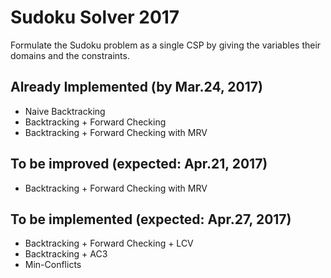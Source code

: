 # Sudoku Solver 2017

Formulate the Sudoku problem as a single CSP by giving the variables their domains and the constraints. 

## Already Implemented (by Mar.24, 2017)

  - Naive Backtracking
  - Backtracking + Forward Checking
  - Backtracking + Forward Checking with MRV

## To be improved (expected: Apr.21, 2017)

 - Backtracking + Forward Checking with MRV

## To be implemented (expected: Apr.27, 2017)

  - Backtracking + Forward Checking + LCV
  - Backtracking + AC3
  - Min-Conflicts
